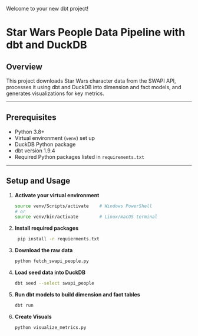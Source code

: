 Welcome to your new dbt project!

# Star Wars People Data Pipeline with dbt and DuckDB

## Overview

This project downloads Star Wars character data from the SWAPI API, processes it using dbt and DuckDB into dimension and fact models, and generates visualizations for key metrics.

---

## Prerequisites

- Python 3.8+
- Virtual environment (`venv`) set up
- DuckDB Python package
- dbt version 1.9.4
- Required Python packages listed in `requirements.txt`

---

## Setup and Usage

1. **Activate your virtual environment**

   ```bash
   source venv/Scripts/activate    # Windows PowerShell
   # or
   source venv/bin/activate        # Linux/macOS terminal

2. **Install required packages**
   ```bash
    pip install -r requierments.txt

3. **Download the raw data**
    ```bash
    python fetch_swapi_people.py

4. **Load seed data into DuckDB**
    ```bash
    dbt seed --select swapi_people

5. **Run dbt models to build dimension and fact tables**
    ```bash
    dbt run

6. **Create Visuals**
    ```bash
    python visualize_metrics.py

